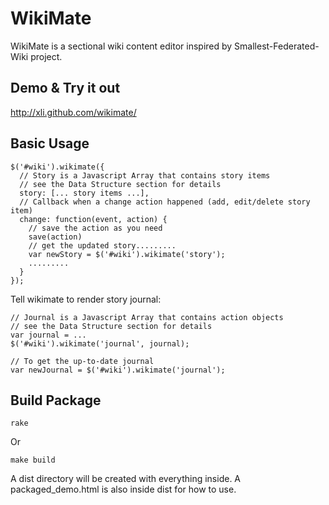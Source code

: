 WikiMate
==============================

WikiMate is a sectional wiki content editor inspired by Smallest-Federated-Wiki project.

Demo & Try it out
------------------------------

http://xli.github.com/wikimate/

Basic Usage
------------------------------

    $('#wiki').wikimate({
      // Story is a Javascript Array that contains story items
      // see the Data Structure section for details
      story: [... story items ...],
      // Callback when a change action happened (add, edit/delete story item)
      change: function(event, action) {
        // save the action as you need
        save(action)
        // get the updated story.........
        var newStory = $('#wiki').wikimate('story');
        .........
      }
    });

Tell wikimate to render story journal:

    // Journal is a Javascript Array that contains action objects
    // see the Data Structure section for details
    var journal = ... 
    $('#wiki').wikimate('journal', journal);

    // To get the up-to-date journal
    var newJournal = $('#wiki').wikimate('journal');

Build Package
-------------------------------

    rake

Or

    make build

A dist directory will be created with everything inside.
A packaged_demo.html is also inside dist for how to use.



